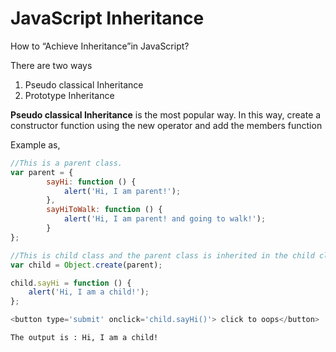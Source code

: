 # JavaScript Inheritance

How to “Achieve Inheritance”in JavaScript?

There are two ways

1. Pseudo classical Inheritance
2. Prototype Inheritance

<b>Pseudo classical Inheritance</b> is the most popular way. In this way, create a constructor function using the new operator and add the members function

Example as,

```javascript
//This is a parent class.
var parent = {
        sayHi: function () {
            alert('Hi, I am parent!');
        },
        sayHiToWalk: function () {
            alert('Hi, I am parent! and going to walk!');
        }
};

//This is child class and the parent class is inherited in the child class.
var child = Object.create(parent);

child.sayHi = function () {
    alert('Hi, I am a child!');
};
```

```javascript 
<button type='submit' onclick='child.sayHi()'> click to oops</button>
```

```
The output is : Hi, I am a child!
```
